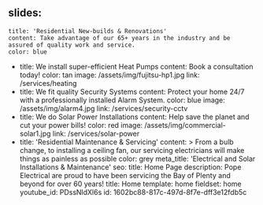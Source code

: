 slides:
  - 
    title: 'Residential New-builds & Renovations'
    content: Take advantage of our 65+ years in the industry and be assured of quality work and service.
    color: blue
  - 
    title: We install super-efficient Heat Pumps
    content: Book a consultation today!
    color: tan
    image: /assets/img/fujitsu-hp1.jpg
    link: /services/heating
  - 
    title: We fit quality Security Systems
    content: Protect your home 24/7 with a professionally installed Alarm System.
    color: blue
    image: /assets/img/alarm4.jpg
    link: /services/security-cctv
  - 
    title: We do Solar Power Installations
    content: Help save the planet and cut your power bills!
    color: red
    image: /assets/img/commercial-solar1.jpg
    link: /services/solar-power
  - 
    title: 'Residential Maintenance & Servicing'
    content: >
      From a bulb change, to installing a ceiling fan, our servicing electricians will make things as
      painless as possible
    color: grey
meta_title: 'Electrical and Solar Installations & Maintenance'
seo:
  title: Home Page
  description: Pope Electrical are proud to have been servicing the Bay of Plenty and beyond for over 60 years!
title: Home
template: home
fieldset: home
youtube_id: PDssNldXl6s
id: 1602bc88-817c-497d-8f7e-dff3e12fdb5c
